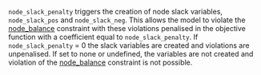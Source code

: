 `node_slack_penalty` triggers the creation of node slack variables, `node_slack_pos` and `node_slack_neg`. This allows the model to violate the [node\_balance](@ref) constraint with these violations penalised in the objective function with a coefficient equal to `node_slack_penalty`. If `node_slack_penalty` = 0 the slack variables are created and violations are unpenalised. If set to none or undefined, the variables are not created and violation of the [node\_balance](@ref) constraint is not possible. 